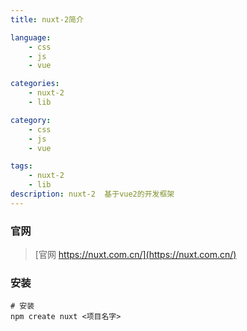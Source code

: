 ```yaml
---
title: nuxt-2简介

language:
    - css
    - js
    - vue

categories:
    - nuxt-2
    - lib

category:
    - css
    - js
    - vue

tags:
    - nuxt-2
    - lib
description: nuxt-2  基于vue2的开发框架
---
```


### 官网

> [官网 https://nuxt.com.cn/](https://nuxt.com.cn/)

### 安装

```shell
# 安装
npm create nuxt <项目名字>

```
